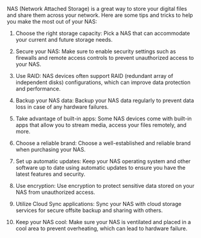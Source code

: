 NAS (Network Attached Storage) is a great way to store your digital files and share them across your network. Here are some tips and tricks to help you make the most out of your NAS:

1. Choose the right storage capacity: Pick a NAS that can accommodate your current and future storage needs.

2. Secure your NAS: Make sure to enable security settings such as firewalls and remote access controls to prevent unauthorized access to your NAS.

3. Use RAID: NAS devices often support RAID (redundant array of independent disks) configurations, which can improve data protection and performance.

4. Backup your NAS data: Backup your NAS data regularly to prevent data loss in case of any hardware failures.

5. Take advantage of built-in apps: Some NAS devices come with built-in apps that allow you to stream media, access your files remotely, and more.

6. Choose a reliable brand: Choose a well-established and reliable brand when purchasing your NAS.

7. Set up automatic updates: Keep your NAS operating system and other software up to date using automatic updates to ensure you have the latest features and security.

8. Use encryption: Use encryption to protect sensitive data stored on your NAS from unauthorized access.

9. Utilize Cloud Sync applications: Sync your NAS with cloud storage services for secure offsite backup and sharing with others.

10. Keep your NAS cool: Make sure your NAS is ventilated and placed in a cool area to prevent overheating, which can lead to hardware failure.
